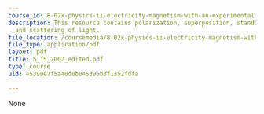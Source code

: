 ```yaml
---
course_id: 8-02x-physics-ii-electricity-magnetism-with-an-experimental-focus-spring-2005
description: This resource contains polarization, superposition, standing waves, interference
  and scattering of light.
file_location: /coursemedia/8-02x-physics-ii-electricity-magnetism-with-an-experimental-focus-spring-2005/45399e7f5a40d0b045396b3f1352fdfa_5_15_2002_edited.pdf
file_type: application/pdf
layout: pdf
title: 5_15_2002_edited.pdf
type: course
uid: 45399e7f5a40d0b045396b3f1352fdfa

---
```

None